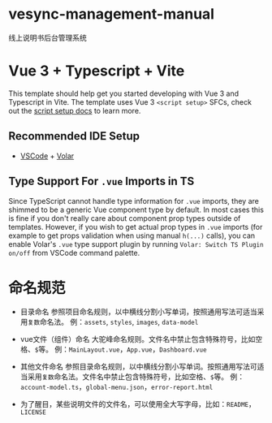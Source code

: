 # vesync-management-manual

线上说明书后台管理系统

# Vue 3 + Typescript + Vite

This template should help get you started developing with Vue 3 and Typescript in Vite. The template uses Vue 3 `<script setup>` SFCs, check out the [script setup docs](https://v3.vuejs.org/api/sfc-script-setup.html#sfc-script-setup) to learn more.

## Recommended IDE Setup

- [VSCode](https://code.visualstudio.com/) + [Volar](https://marketplace.visualstudio.com/items?itemName=johnsoncodehk.volar)

## Type Support For `.vue` Imports in TS

Since TypeScript cannot handle type information for `.vue` imports, they are shimmed to be a generic Vue component type by default. In most cases this is fine if you don't really care about component prop types outside of templates. However, if you wish to get actual prop types in `.vue` imports (for example to get props validation when using manual `h(...)` calls), you can enable Volar's `.vue` type support plugin by running `Volar: Switch TS Plugin on/off` from VSCode command palette.

# 命名规范
* 目录命名
参照项目命名规则，以中横线分割小写单词，按照通用写法可适当采用`复数`命名法。
例：`assets`, `styles`, `images`, `data-model`

* vue文件（组件）命名
大驼峰命名规则。文件名中禁止包含特殊符号，比如空格、`$`等。
例：`MainLayout.vue`，`App.vue`，`Dashboard.vue`

* 其他文件命名
参照目录命名规则，以中横线分割小写单词。按照通用写法可适当采用`复数`命名法。文件名中禁止包含特殊符号，比如空格、`$`等。
例：`account-model.ts`，`global-menu.json`，`error-report.html`

* 为了醒目，某些说明文件的文件名，可以使用全大写字母，比如：`README`，`LICENSE`